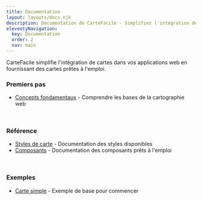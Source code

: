 ```yaml
---
title: Documentation
layout: layouts/docs.njk
description: Documentation de CarteFacile - Simplifiez l'intégration de cartes dans vos applications web.
eleventyNavigation:
  key: Documentation
  order: 2
  nav: main
---
```


CarteFacile simplifie l'intégration de cartes dans vos applications web en fournissant des cartes prêtes à l'emploi.

### Premiers pas

<!-- - [Guide MapLibre](/documentation/guides/maplibre) - Guide complet pour commencer avec MapLibre GL -->
- [Concepts fondamentaux](/documentation/concepts-fondamentaux) - Comprendre les bases de la cartographie web

<br>

### Référence
- [Styles de carte](/documentation/api/mapstyle) - Documentation des styles disponibles
- [Composants](/documentation/api/composants) - Documentation des composants prêts à l'emploi

<br>

### Exemples
- [Carte simple](/documentation/exemples/carte-simple-maplibre) - Exemple de base pour commencer  